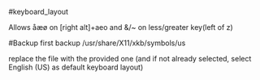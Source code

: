 #keyboard_layout

Allows åæø on [right alt]+aeo
and &/~ on less/greater key(left of z)

#Backup
first backup /usr/share/X11/xkb/symbols/us

replace the file with the provided one (and if not already selected, select English (US) as default keyboard layout)
